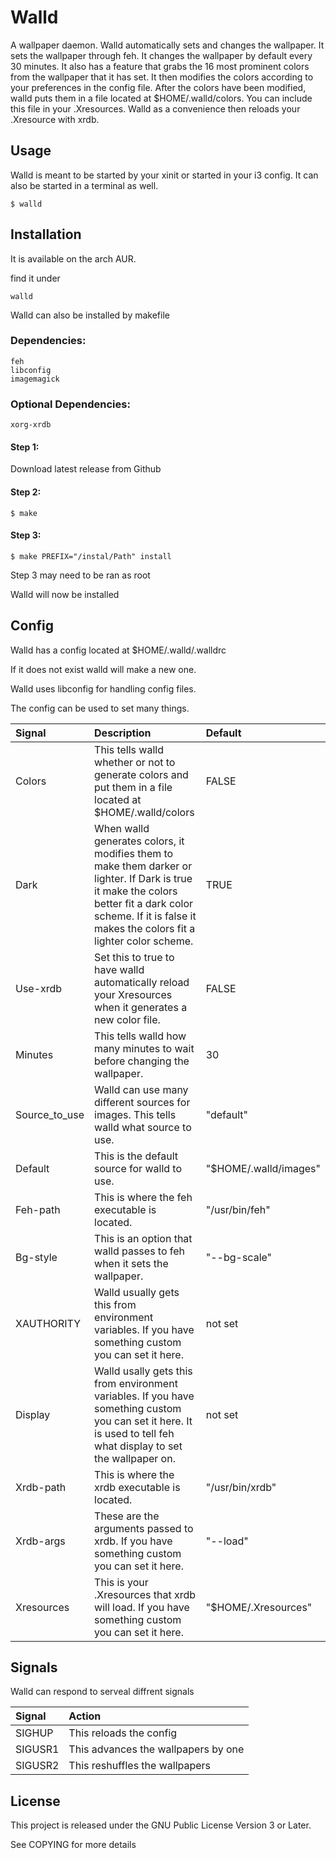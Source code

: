 # Walld

A wallpaper daemon. Walld automatically sets and changes the wallpaper. It sets the wallpaper through feh. It changes the wallpaper by default every 30 minutes. It also has a feature that grabs the 16 most prominent colors from the wallpaper that it has set. It then modifies the colors according to your preferences in the config file. After the colors have been modified, walld puts them in a file located at $HOME/.walld/colors. You can include this file in your .Xresources. Walld as a convenience then reloads your .Xresource with xrdb.

## Usage

Walld is meant to be started by your xinit or started in your i3 config. It can also be started in a terminal as well.

`$ walld`

## Installation

It is available on the arch AUR.

find it under

`walld`

Walld can also be installed by makefile

### Dependencies:
```
feh
libconfig
imagemagick
```

### Optional Dependencies:
```
xorg-xrdb
```

#### Step 1:

Download latest release from Github

#### Step 2:

`$ make`

#### Step 3:

`$ make PREFIX="/instal/Path" install`

Step 3 may need to be ran as root

Walld will now be installed

## Config

Walld has a config located at $HOME/.walld/.walldrc

If it does not exist walld will make a new one.

Walld uses libconfig for handling config files.

The config can be used to set many things.

| Signal | Description | Default |
| :----------- | :------- | :----------- |
| Colors | This tells walld whether or not to generate colors and put them in a file located at $HOME/.walld/colors | FALSE |
| Dark | When walld generates colors, it modifies them to make them darker or lighter. If Dark is true it make the colors better fit a dark color scheme. If it is false it makes the colors fit a lighter color scheme. | TRUE |
| Use-xrdb | Set this to true to have walld automatically reload your Xresources when it generates a new color file. | FALSE |
| Minutes | This tells walld how many minutes to wait before changing the wallpaper. | 30 |
| Source_to_use | Walld can use many different sources for images. This tells walld what source to use. | "default" |
| Default | This is the default source for walld to use. | "$HOME/.walld/images" |
| Feh-path | This is where the feh executable is located. | "/usr/bin/feh" |
| Bg-style | This is an option that walld passes to feh when it sets the wallpaper. | "--bg-scale" |
| XAUTHORITY | Walld usually gets this from environment variables. If you have something custom you can set it here. | not set |
| Display | Walld usally gets this from environment variables. If you have something custom you can set it here. It is used to tell feh what display to set the wallpaper on. | not set |
| Xrdb-path | This is where the xrdb executable is located. | "/usr/bin/xrdb" |
| Xrdb-args | These are the arguments passed to xrdb. If you have something custom you can set it here. | "--load" |
| Xresources | This is your .Xresources that xrdb will load. If you have something custom you can set it here. | "$HOME/.Xresources" |

## Signals

Walld can respond to serveal diffrent signals

| Signal | Action |
| :---   | :----- |
| SIGHUP | This reloads the config |
| SIGUSR1| This advances the wallpapers by one |
| SIGUSR2| This reshuffles the wallpapers |

## License
This project is released under the GNU Public License Version 3 or Later.

See COPYING for more details
